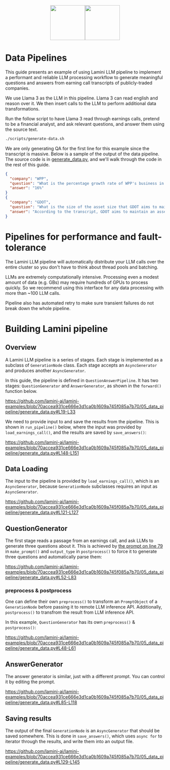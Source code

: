 <div align="center">
<img src="https://avatars.githubusercontent.com/u/130713213?s=200&v=4" width="110"><img src="https://huggingface.co/lamini/instruct-peft-tuned-12b/resolve/main/Lamini_logo.png?max-height=110" height="110">
</div>

# Data Pipelines

This guide presents an example of using Lamini LLM pipeline to implement a performant
and reliable LLM processing workflow to generate meaningful questions and answers from
earning call transcripts of publicly-traded companies.

We use Llama 3 as the LLM in this pipeline. Llama 3 can read english and
reason over it. We then insert calls to the LLM to perform additional data transformations.

Run the follow script to have Llama 3 read through earnings calls, pretend to
be a financial analyst, and ask relevant questions, and answer them using the
source text.

```bash
./scripts/generate-data.sh
```

We are only generating QA for the first line for this example since the transcript is massive.
Below is a sample of the output of the data pipeline.
The source code is in [generate_data.py](generate_data.py), and we'll walk through the code in the rest of this guide.

```json
{
  "company": "WPP",
  "question": "What is the percentage growth rate of WPP's business in Germany in Q1, according to Mark Read?",
  "answer": "16%"
}
{
  "company": "GDOT",
  "question": "What is the size of the asset size that GDOT aims to maintain to protect its revenue",
  "answer": "According to the transcript, GDOT aims to maintain an asset size of $10 billion or less to protect its revenue"
}

```

# Pipelines for performance and fault-tolerance

The Lamini LLM pipeline will automatically distribute your LLM calls over the entire cluster so you don't have
to think about thread pools and batching.

LLMs are extremely computationally intensive. Processing even a modest amount of data (e.g. GBs)
may require hundreds of GPUs to process quickly. So we recommend using this interface for any
data processing with more than ~100 LLM calls.

Pipeline also has automated retry to make sure transient failures do not break down the whole pipeline.

# Building Lamini pipeline

## Overview

A Lamini LLM pipeline is a series of stages.
Each stage is implemented as a subclass of `GenerationNode` class.
Each stage accepts an `AsyncGenerator` and produces another `AsyncGenerator`.

In this guide, the pipeline is defined in `QuestionAnswerPipeline`.
It has two stages: `QuestionGenerator` and `AnswerGenerator`, as shown in the `forward()` function below.

https://github.com/lamini-ai/lamini-examples/blob/70accea931ce666e3d1ca0b1609a745f085a7b70/05_data_pipeline/generate_data.py#L19-L33

We need to provide input to and save the results from the pipeline.
This is shown in `run_pipeline()` below, where the input was provided by `load_earnings_call()`,
and the results are saved by `save_answers()`:

https://github.com/lamini-ai/lamini-examples/blob/70accea931ce666e3d1ca0b1609a745f085a7b70/05_data_pipeline/generate_data.py#L148-L151

## Data Loading

The input to the pipeline is provided by `load_earnings_call()`, which is an `AsyncGenerator`,
because `GenerationNode` subclasses requires an input as `AsyncGenerator`.

https://github.com/lamini-ai/lamini-examples/blob/70accea931ce666e3d1ca0b1609a745f085a7b70/05_data_pipeline/generate_data.py#L121-L127

## QuestionGenerator

The first stage reads a passage from an earnings call, and ask LLMs to generate three questions about it.
This is achieved by [the prompt on line 79](https://github.com/lamini-ai/lamini-examples/blob/70accea931ce666e3d1ca0b1609a745f085a7b70/05_data_pipeline/generate_data.py#L79) in `make_prompt()` and `output_type` in `postprocess()`
to force it to generate three questions and automatically parse them:

https://github.com/lamini-ai/lamini-examples/blob/70accea931ce666e3d1ca0b1609a745f085a7b70/05_data_pipeline/generate_data.py#L52-L83

### preprocess & postprocess

One can define their own `preprocess()` to transform an `PromptObject` of a `GenerationNode` before passing it
to remote LLM inference API. Additionally, `postprocess()` to transfrom the result from LLM inference API.

In this example, `QuestionGenerator` has its own `preprocess()` & `postprocess()`:

https://github.com/lamini-ai/lamini-examples/blob/70accea931ce666e3d1ca0b1609a745f085a7b70/05_data_pipeline/generate_data.py#L48-L61

## AnswerGenerator

The answer generator is similar, just with a different prompt.  You can control it by editing the prompt.

https://github.com/lamini-ai/lamini-examples/blob/70accea931ce666e3d1ca0b1609a745f085a7b70/05_data_pipeline/generate_data.py#L85-L118

## Saving results

The output of the final `GenerationNode` is an `AsyncGenerator` that should be saved somewhere.
This is done in `save_answers()`, which uses `async for` to iterator through the results,
and write them into an output file.

https://github.com/lamini-ai/lamini-examples/blob/70accea931ce666e3d1ca0b1609a745f085a7b70/05_data_pipeline/generate_data.py#L129-L145
